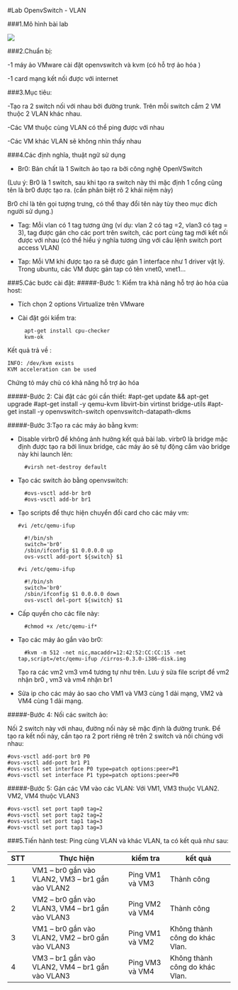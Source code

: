 #Lab OpenvSwitch - VLAN

###1.Mô hình bài lab

<img src="http://i.imgur.com/z0VN4Pv.png">

###2.Chuẩn bị: 

-1 máy ảo VMware cài đặt openvswitch và kvm (có hỗ trợ ảo hóa )

-1 card mạng kết nối được với internet

###3.Mục tiêu:

-Tạo ra 2 switch nối với nhau bởi đường trunk. Trên    mỗi switch cắm 2 VM thuộc 2 VLAN khác nhau.

-Các VM thuộc cùng VLAN có thể ping được với nhau

-Các VM khác VLAN sẽ không nhìn thấy nhau 

###4.Các định nghĩa, thuật ngữ sử dụng
- Br0: Bản chất là 1 Switch ảo tạo ra bởi công nghệ OpenVSwitch

(Lưu ý: Br0 là 1 switch, sau khi tạo ra switch này thì mặc định 1 cổng cũng tên là br0 được tạo ra. (cần phân biệt rõ 2 khái niệm này)
	
Br0 chỉ là tên gọi tượng trưng, có thể thay đổi tên này tùy theo mục đích người sử dụng.)
	 
- Tag: Mỗi vlan có 1 tag tương ứng (ví dụ: vlan 2 có tag =2, vlan3 có tag = 3), tag được gán cho các port trên switch, các port cùng tag mới kết nối được với nhau (có thể hiểu ý nghĩa tương ứng với câu lệnh switch port access VLAN)

- Tap: Mỗi VM khi được tạo ra sẽ được gán 1 interface như  1 driver vật lý. Trong ubuntu, các VM được gán tap có tên vnet0, vnet1...

###5.Các bước cài đặt:
#####-Bước 1: Kiểm tra khả năng hỗ trợ ảo hóa của host:

- Tích chọn 2 options Virtualize trên VMware
- Cài đặt gói kiểm tra:
 
        apt-get install cpu-checker 
        kvm-ok

    
Kết quả trả về :

    INFO: /dev/kvm exists
    KVM acceleration can be used


Chứng tỏ máy chủ có khả năng hỗ trợ ảo hóa 

#####-Bước 2: Cài đặt các gói cần thiết:
	#apt-get update && apt-get upgrade
	#apt-get install -y qemu-kvm libvirt-bin virtinst bridge-utils
	#apt-get install -y openvswitch-switch openvswitch-datapath-dkms

#####-Bước 3:Tạo ra các máy ảo bằng kvm: 

- Disable virbr0 để không ảnh hưởng kết quả bài lab. virbr0 là bridge mặc định được tạo ra bởi linux bridge, các máy ảo sẽ tự động cắm vào bridge này khi launch lên:

        #virsh net-destroy default

- Tạo các switch ảo bằng openvswitch:

        #ovs-vsctl add-br br0
        #ovs-vsctl add-br br1

- Tạo scripts để thực hiện chuyển đổi card cho các máy vm:

   `#vi /etc/qemu-ifup`

        #!/bin/sh
        switch='br0'
        /sbin/ifconfig $1 0.0.0.0 up
        ovs-vsctl add-port ${switch} $1

  `#vi /etc/qemu-ifup`

        #!/bin/sh
        switch='br0'
        /sbin/ifconfig $1 0.0.0.0 down
        ovs-vsctl del-port ${switch} $1

- Cấp quyền cho các file này:

        #chmod +x /etc/qemu-if*

- Tạo các máy ảo gắn vào br0:


        #kvm -m 512 -net nic,macaddr=12:42:52:CC:CC:15 -net tap,script=/etc/qemu-ifup /cirros-0.3.0-i386-disk.img

   Tạo ra các vm2 vm3 vm4 tương tự như trên. Lưu ý sửa file script để vm2 nhận br0 , vm3 và vm4 nhận br1
  

- Sửa ip cho các máy ảo sao cho VM1 và VM3 cùng 1 dải mạng, VM2 và VM4 cùng 1 dải mạng.

#####-Bước 4: Nối các switch ảo:
	

Nối 2 switch này với nhau, đường nối này sẽ mặc định là đường trunk. Để tạo ra kết nối này, cần tạo ra 2 port riêng rẽ trên 2 switch và nối chúng với nhau:

    #ovs-vsctl add-port br0 P0
    #ovs-vsctl add-port br1 P1
    #ovs-vsctl set interface P0 type=patch options:peer=P1
    #ovs-vsctl set interface P1 type=patch options:peer=P0

 
#####-Bước 5: Gán các VM vào các VLAN: 
Với VM1, VM3 thuộc VLAN2. VM2, VM4 thuộc VLAN3

    #ovs-vsctl set port tap0 tag=2
    #ovs-vsctl set port tap2 tag=2
    #ovs-vsctl set port tap1 tag=3
    #ovs-vsctl set port tap3 tag=3


###5.Tiến hành test:
Ping cùng VLAN và khác VLAN, ta có kết quả như sau: 


| STT | Thực hiện | kiểm tra| kết quả |
|--------------|-------|------|-------|
| 1 | VM1 – br0 gắn vào VLAN2, VM3 – br1 gắn vào VLAN2 | Ping VM1 và VM3 | Thành công |
| 2 | VM2 – br0 gắn vào VLAN3, VM4 – br1 gắn vào VLAN3 | Ping VM2 và VM4 | Thành công |
| 3 | VM1 – br0 gắn vào VLAN2, VM2 – br0 gắn vào VLAN3 | Ping VM1 và VM2 | Không thành công do khác Vlan. |
| 4 | VM3 – br1 gắn vào VLAN2, VM4 – br1 gắn vào VLAN3 | Ping  VM3 và VM4 | Không thành công do khác Vlan. |
